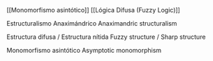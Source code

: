 [[Monomorfismo asintótico]]
[[Lógica Difusa (Fuzzy Logic)]]

Estructuralismo Anaximándrico
Anaximandric structuralism

Estructura difusa / Estructura nítida
Fuzzy structure / Sharp structure

Monomorfismo asintótico
Asymptotic monomorphism

